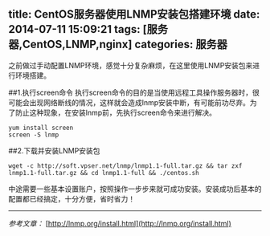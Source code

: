 title: CentOS服务器使用LNMP安装包搭建环境
date: 2014-07-11 15:09:21
tags: [服务器,CentOS,LNMP,nginx]
categories: 服务器
---
之前做过手动配置LNMP环境，感觉十分复杂麻烦，在这里使用LNMP安装包来进行环境搭建。

##1.执行screen命令
执行screen命令的目的是当使用远程工具操作服务器时，很可能会出现网络断线的情况，这样就会造成lnmp安装中断，有可能前功尽弃。为了防止这种现象，在安装lnmp前，先执行screen命令来进行解决。
```
yum install screen
screen -S lnmp
```
##2.下载并安装LNMP安装包
```
wget -c http://soft.vpser.net/lnmp/lnmp1.1-full.tar.gz && tar zxf lnmp1.1-full.tar.gz && cd lnmp1.1-full && ./centos.sh
```

中途需要一些基本设置账户，按照操作一步步来就可成功安装。安装成功后基本的配置都已经搞定，十分方便，省时省力！

----------
*参考文章：*
[http://lnmp.org/install.html](http://lnmp.org/install.html)
